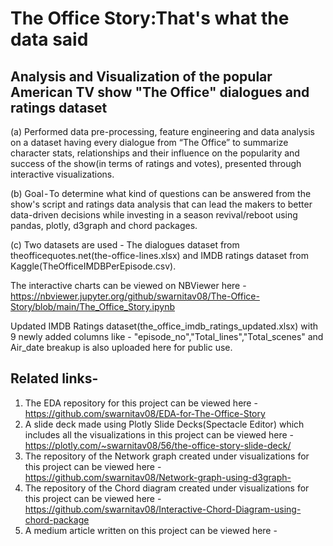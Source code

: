 # The Office Story:That's what the data said 

##  Analysis and Visualization of the popular American TV show "The Office" dialogues and ratings dataset 

(a) Performed data pre-processing, feature engineering and data analysis on a dataset having every dialogue from “The Office” to summarize character stats, relationships and their influence on the popularity and success of the show(in terms of ratings and votes), presented through interactive visualizations. 

(b) Goal - To determine what kind of questions can be answered from the show's script and ratings data analysis that can lead the makers to better data-driven decisions while investing in a season revival/reboot using pandas, plotly, d3graph and chord packages.

(c) Two datasets are used - The dialogues dataset from theofficequotes.net(the-office-lines.xlsx) and IMDB ratings dataset from Kaggle(TheOfficeIMDBPerEpisode.csv).

The interactive charts can be viewed on NBViewer here - https://nbviewer.jupyter.org/github/swarnitav08/The-Office-Story/blob/main/The_Office_Story.ipynb

Updated IMDB Ratings dataset(the_office_imdb_ratings_updated.xlsx) with 9 newly added columns like - "episode_no","Total_lines","Total_scenes" and Air_date breakup is also uploaded here for public use.

## Related links-
1) The EDA repository for this project can be viewed here - https://github.com/swarnitav08/EDA-for-The-Office-Story
2) A slide deck made using Plotly Slide Decks(Spectacle Editor) which includes all the visualizations in this project can be viewed here - https://plotly.com/~swarnitav08/56/the-office-story-slide-deck/
3) The repository of the Network graph created under visualizations for this project can be viewed here - https://github.com/swarnitav08/Network-graph-using-d3graph-
4) The repository of the Chord diagram created under visualizations for this project can be viewed here -https://github.com/swarnitav08/Interactive-Chord-Diagram-using-chord-package
5) A medium article written on this project can be viewed here -

